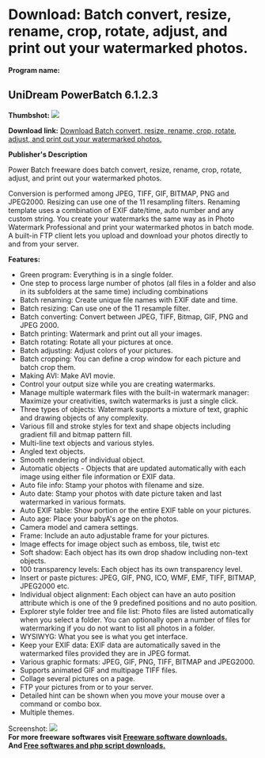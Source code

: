 # Download: Batch convert, resize, rename, crop, rotate, adjust, and print out your watermarked photos.

**Program name:**

## UniDream PowerBatch 6.1.2.3

  
**Thumbshot:** ![](http://www.freewarefiles.com/screenshot/powerbatch_md.gif)   
  
**Download link:** [Download Batch convert, resize, rename, crop, rotate, adjust, and print out your watermarked photos.](http://freesoftwares.boysofts.com/UniDream-PowerBatch_program_19790.html)  
  


**Publisher's Description**  
  


Power Batch freeware does batch convert, resize, rename, crop, rotate, adjust, and print out your watermarked photos. 

Conversion is performed among JPEG, TIFF, GIF, BITMAP, PNG and JPEG2000. Resizing can use one of the 11 resampling filters. Renaming template uses a combination of EXIF date/time, auto number and any custom string. You create your watermarks the same way as in Photo Watermark Professional and print your watermarked photos in batch mode. A built-in FTP client lets you upload and download your photos directly to and from your server.

**Features:**

  * Green program: Everything is in a single folder. 
  * One step to process large number of photos (all files in a folder and also in its subfolders at the same time) including combinations 
  * Batch renaming: Create unique file names with EXIF date and time. 
  * Batch resizing: Can use one of the 11 resample filter. 
  * Batch converting: Convert between JPEG, TIFF, Bitmap, GIF, PNG and JPEG 2000. 
  * Batch printing: Watermark and print out all your images. 
  * Batch rotating: Rotate all your pictures at once. 
  * Batch adjusting: Adjust colors of your pictures. 
  * Batch cropping: You can define a crop window for each picture and batch crop them. 
  * Making AVI: Make AVI movie. 
  * Control your output size while you are creating watermarks. 
  * Manage multiple watermark files with the built-in watermark manager: Maximize your creativities, switch watermarks is just a single click. 
  * Three types of objects: Watermark supports a mixture of text, graphic and drawing objects of any complexity. 
  * Various fill and stroke styles for text and shape objects including gradient fill and bitmap pattern fill. 
  * Multi-line text objects and various styles. 
  * Angled text objects. 
  * Smooth rendering of individual object. 
  * Automatic objects - Objects that are updated automatically with each image using either file information or EXIF data. 
  * Auto file info: Stamp your photos with filename and size. 
  * Auto date: Stamp your photos with date picture taken and last watermarked in various formats. 
  * Auto EXIF table: Show portion or the entire EXIF table on your pictures. 
  * Auto age: Place your babyA's age on the photos. 
  * Camera model and camera settings. 
  * Frame: Include an auto adjustable frame for your pictures. 
  * Image effects for image object such as emboss, tile, twist etc 
  * Soft shadow: Each object has its own drop shadow including non-text objects. 
  * 100 transparency levels: Each object has its own transparency level. 
  * Insert or paste pictures: JPEG, GIF, PNG, ICO, WMF, EMF, TIFF, BITMAP, JPEG2000 etc. 
  * Individual object alignment: Each object can have an auto position attribute which is one of the 9 predefined positions and no auto position. 
  * Explorer style folder tree and file list: Photo files are listed automatically when you select a folder. You can optionally open a number of files for watermarking if you do not want to list all photos in a folder. 
  * WYSIWYG: What you see is what you get interface. 
  * Keep your EXIF data: EXIF data are automatically saved in the watermarked files provided they are in JPEG format. 
  * Various graphic formats: JPEG, GIF, PNG, TIFF, BITMAP and JPEG2000. 
  * Supports animated GIF and multipage TIFF files. 
  * Collage several pictures on a page. 
  * FTP your pictures from or to your server. 
  * Detailed hint can be shown when you move your mouse over a command or combo box. 
  * Multiple themes. 

  
  
Screenshot: ![](http://www.freewarefiles.com/screenshot/powerbatch.gif)   
**For more freeware softwares visit [Freeware software downloads.](http://freesoftwares.boysofts.com/)**   
**And [Free softwares and php script downloads.](http://www.boysofts.com/)**
